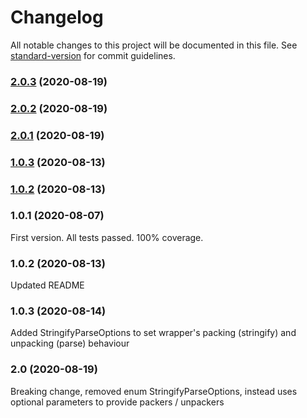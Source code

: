# Changelog

All notable changes to this project will be documented in this file. See [standard-version](https://github.com/conventional-changelog/standard-version) for commit guidelines.

### [2.0.3](https://github.com/bingtimren/fitbit-settings-commons/compare/v2.0.2...v2.0.3) (2020-08-19)



### [2.0.2](https://github.com/bingtimren/fitbit-settings-commons/compare/v2.0.1...v2.0.2) (2020-08-19)



### [2.0.1](https://github.com/bingtimren/fitbit-settings-commons/compare/v1.0.3...v2.0.1) (2020-08-19)



### [1.0.3](https://github.com/bingtimren/fitbit-settings-commons/compare/v1.0.2...v1.0.3) (2020-08-13)



### [1.0.2](https://github.com/bingtimren/fitbit-settings-commons/compare/v1.0.1...v1.0.2) (2020-08-13)



### 1.0.1 (2020-08-07)

First version. All tests passed. 100% coverage.

### 1.0.2 (2020-08-13)

Updated README

### 1.0.3 (2020-08-14)

Added StringifyParseOptions to set wrapper's packing (stringify) and unpacking (parse) behaviour

### 2.0 (2020-08-19)

Breaking change, removed enum StringifyParseOptions, instead uses optional parameters to provide packers / unpackers
